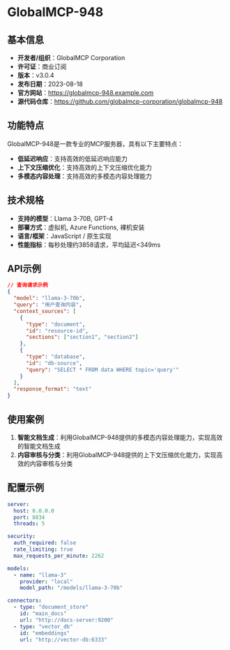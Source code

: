 # GlobalMCP-948

## 基本信息

- **开发者/组织**：GlobalMCP Corporation
- **许可证**：商业订阅
- **版本**：v3.0.4
- **发布日期**：2023-08-18
- **官方网站**：https://globalmcp-948.example.com
- **源代码仓库**：https://github.com/globalmcp-corporation/globalmcp-948

## 功能特点

GlobalMCP-948是一款专业的MCP服务器，具有以下主要特点：

- **低延迟响应**：支持高效的低延迟响应能力
- **上下文压缩优化**：支持高效的上下文压缩优化能力
- **多模态内容处理**：支持高效的多模态内容处理能力


## 技术规格

- **支持的模型**：Llama 3-70B, GPT-4
- **部署方式**：虚拟机, Azure Functions, 裸机安装
- **语言/框架**：JavaScript / 原生实现
- **性能指标**：每秒处理约3858请求，平均延迟<349ms

## API示例

```json
// 查询请求示例
{
  "model": "llama-3-70b",
  "query": "用户查询内容",
  "context_sources": [
    {
      "type": "document",
      "id": "resource-id",
      "sections": ["section1", "section2"]
    },
    {
      "type": "database",
      "id": "db-source",
      "query": "SELECT * FROM data WHERE topic='query'"
    }
  ],
  "response_format": "text"
}
```

## 使用案例

1. **智能文档生成**：利用GlobalMCP-948提供的多模态内容处理能力，实现高效的智能文档生成
2. **内容审核与分类**：利用GlobalMCP-948提供的上下文压缩优化能力，实现高效的内容审核与分类


## 配置示例

```yaml
server:
  host: 0.0.0.0
  port: 8834
  threads: 5

security:
  auth_required: false
  rate_limiting: true
  max_requests_per_minute: 2262

models:
  - name: "llama-3"
    provider: "local"
    model_path: "/models/llama-3-70b"

connectors:
  - type: "document_store"
    id: "main_docs"
    url: "http://docs-server:9200"
  - type: "vector_db"
    id: "embeddings"
    url: "http://vector-db:6333"
```